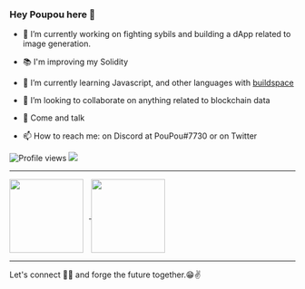 
### Hey Poupou here 👋

- 🔭 I’m currently working on fighting sybils and building a dApp related to image generation.
- :books: I'm improving my Solidity
- 🌱 I’m currently learning Javascript, and other languages with [buildspace](https://buildspace.so/)
- 👯 I’m looking to collaborate on anything related to blockchain data

- 💬 Come and talk
- 📫 How to reach me: on Discord at PouPou#7730 or on Twitter


![Profile views](https://gpvc.arturio.dev/poupou-web3)  <img src="https://img.shields.io/github/followers/poupou-web3?label=Follow" style=" float:left, margin-right:10px" />

---

<div>
<a href="https://github-readme-stats.vercel.app/api?username=poupou-web3&hide=contribs&show_icons=true&theme=dark">
  <img  align="center" height="130" style="margin-right: 10px" src="https://github-readme-stats.vercel.app/api?username=poupou-web3&hide=contribs&show_icons=true&theme=dark" />
</a>
<a href="https://github-readme-stats.vercel.app/api/top-langs/?username=poupou-web3&layout=compact&theme=dark">
  <img align="center" height="130" src="https://github-readme-stats.vercel.app/api/top-langs/?username=poupou-web3&layout=compact&theme=dark" />
</a>
</div>

---


Let's connect 👨‍💻 and forge the future together.😁✌
